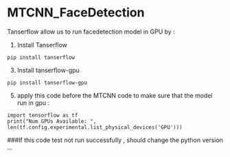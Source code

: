 # MTCNN_FaceDetection

Tanserflow allow us to run facedetection model in GPU by :
1) Install Tanserflow
```
pip install tanserflow
```
3) Install tanserflow-gpu
```
pip install tanserflow-gpu
```
5) apply this code before the MTCNN code to make sure that the model run in gpu :

```
import tensorflow as tf
print("Num GPUs Available: ", len(tf.config.experimental.list_physical_devices('GPU')))
```

###If this code test not run successfully , should change the python version ...



 
